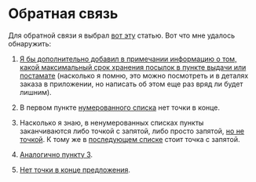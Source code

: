 # Обратная связь

Для обратной связи я выбрал [вот эту](https://docs.ozon.ru/common/moj-zakaz/gde-moj-zakaz/) статью. Вот что мне удалось обнаружить:
1. [Я бы дополнительно добавил в примечании информацию о том, какой максимальный срок хранения посылок в пункте выдачи или постамате](https://i.ibb.co/T2nhtsv/10.png) (насколько я помню, это можно посмотреть и в деталях заказа в приложении, но написать об этом еще раз вряд ли будет лишним).

2. В первом пункте [нумерованного списка](https://i.ibb.co/n7x45Qg/11.png) нет точки в конце.

3. Насколько я знаю, в ненумерованных списках пункты заканчиваются либо точкой с запятой, либо просто запятой, [но не точкой](https://i.ibb.co/w7jQ9Hy/12.png). К тому же в [последующем списке](https://i.ibb.co/SxW2ppb/13.png) стоит точка с запятой.

4. [Аналогично пункту 3](https://i.ibb.co/yV2qyxs/14.png).

5. [Нет точки в конце предложения](https://i.ibb.co/ZxQKsjS/15.png).



